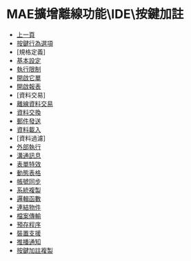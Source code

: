# MAE擴增離線功能\IDE\按鍵加註
* [上一頁](../README.md)
* [按鍵行為選項](ButtonBehavior)
* [規格定義]
* [基本設定](ButtonAnnotation)
* [執行限制](BALimitation)
* [開啟它單](BADialog)
* [開啟報表](BAReport)
* [資料交易]
* [離線資料交易](BAOfflinePort/README)
* [資料交換](BAExchange)
* [郵件發送](BAMail)
* [資料載入](BAImport)
* [資料過濾]
* [外部執行](BAExecute)
* [溝通訊息](BATalk)
* [表單特效](BAFormEffect)
* [動態表格](BADynamicTable)
* [帳號同步](BAUserAccount)
* [系統複製](BAASystemCopy)
* [邏輯函數](BALogicalFunction)
* [連結物件](BALinkObject)
* [檔案傳輸](BAAFileTransmission)
* [預存程序](BAStoreProcedure)
* [裝置支援](BAMobile)
* [推播通知](BAMAENotice)
* [按鍵加註複製](CopyButtonAnnotation)